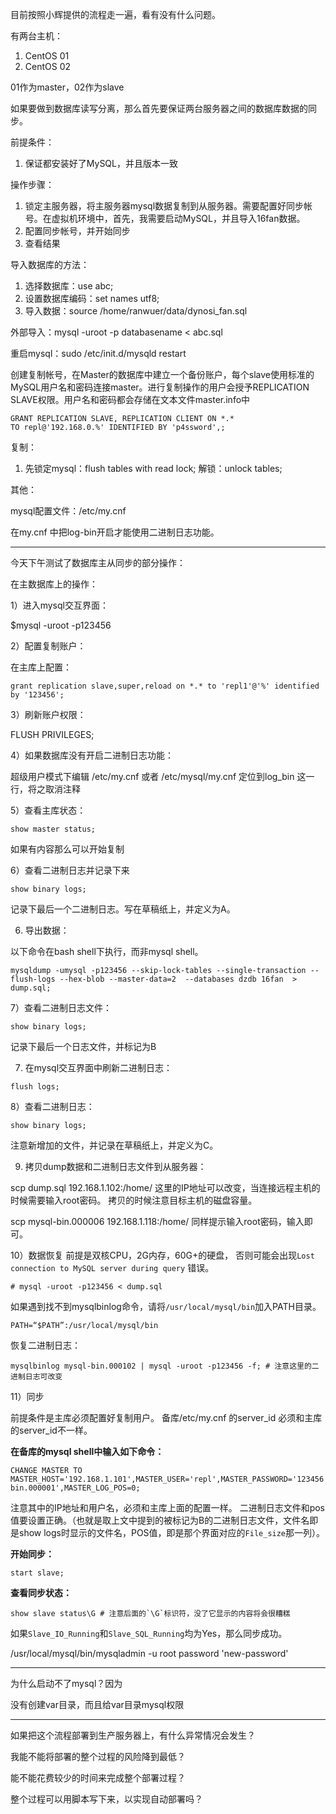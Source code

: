 目前按照小辉提供的流程走一遍，看有没有什么问题。

有两台主机：

1. CentOS 01
2. CentOS 02

01作为master，02作为slave

如果要做到数据库读写分离，那么首先要保证两台服务器之间的数据库数据的同步。

前提条件：

1. 保证都安装好了MySQL，并且版本一致

操作步骤：

1. 锁定主服务器，将主服务器mysql数据复制到从服务器。需要配置好同步帐号。在虚拟机环境中，首先，我需要启动MySQL，并且导入16fan数据。
2. 配置同步帐号，并开始同步
3. 查看结果

导入数据库的方法：

1. 选择数据库：use abc;
2. 设置数据库编码：set names utf8;
3. 导入数据：source /home/ranwuer/data/dynosi_fan.sql

外部导入：mysql -uroot -p databasename < abc.sql

重启mysql：sudo /etc/init.d/mysqld restart

创建复制帐号，在Master的数据库中建立一个备份账户，每个slave使用标准的MySQL用户名和密码连接master。进行复制操作的用户会授予REPLICATION SLAVE权限。用户名和密码都会存储在文本文件master.info中

```
GRANT REPLICATION SLAVE, REPLICATION CLIENT ON *.*
TO repl@'192.168.0.%' IDENTIFIED BY 'p4ssword',;
```

复制：

1. 先锁定mysql：flush tables with read lock; 解锁：unlock tables;



其他：

mysql配置文件：/etc/my.cnf

在my.cnf 中把log-bin开启才能使用二进制日志功能。

---

今天下午测试了数据库主从同步的部分操作：

在主数据库上的操作：

1）进入mysql交互界面：

$mysql -uroot -p123456

2）配置复制账户：

在主库上配置：
```
grant replication slave,super,reload on *.* to 'repl1'@'%' identified by '123456';
```

3）刷新账户权限：

FLUSH PRIVILEGES;

4）如果数据库没有开启二进制日志功能：

超级用户模式下编辑 /etc/my.cnf 或者 /etc/mysql/my.cnf
定位到log_bin 这一行，将之取消注释

5）查看主库状态：
```
show master status;
```

如果有内容那么可以开始复制

6）查看二进制日志并记录下来

```
show binary logs;
```

记录下最后一个二进制日志。写在草稿纸上，并定义为A。

6) 导出数据：

以下命令在bash shell下执行，而非mysql shell。
```
mysqldump -umysql -p123456 --skip-lock-tables --single-transaction --flush-logs --hex-blob --master-data=2  --databases dzdb 16fan  > dump.sql;
```
7）查看二进制日志文件：

```
show binary logs; 
```
记录下最后一个日志文件，并标记为B

7) 在mysql交互界面中刷新二进制日志：
```
flush logs;
```
8）查看二进制日志：
```
show binary logs;
```
注意新增加的文件，并记录在草稿纸上，并定义为C。

9) 拷贝dump数据和二进制日志文件到从服务器：

scp dump.sql 192.168.1.102:/home/
这里的IP地址可以改变，当连接远程主机的时候需要输入root密码。
拷贝的时候注意目标主机的磁盘容量。

scp mysql-bin.000006 192.168.1.118:/home/
同样提示输入root密码，输入即可。

10）数据恢复
前提是双核CPU，2G内存，60G+的硬盘，
否则可能会出现`Lost connection to MySQL server during query` 错误。
```
# mysql -uroot -p123456 < dump.sql
```
如果遇到找不到mysqlbinlog命令，请将`/usr/local/mysql/bin`加入PATH目录。

```
PATH=“$PATH”:/usr/local/mysql/bin
```

恢复二进制日志：

```
mysqlbinlog mysql-bin.000102 | mysql -uroot -p123456 -f; # 注意这里的二进制日志可改变
```

11）同步

前提条件是主库必须配置好复制用户。
备库/etc/my.cnf 的server_id 必须和主库的server_id不一样。

**在备库的mysql shell中输入如下命令：**

```
CHANGE MASTER TO MASTER_HOST='192.168.1.101',MASTER_USER='repl',MASTER_PASSWORD='123456',MASTER_LOG_FILE='mysql-bin.000001',MASTER_LOG_POS=0;
```

注意其中的IP地址和用户名，必须和主库上面的配置一样。
二进制日志文件和pos值要设置正确。（也就是取上文中提到的被标记为B的二进制日志文件，文件名即是show logs时显示的文件名，POS值，即是那个界面对应的`File_size`那一列）。

**开始同步：**

```
start slave;
```

**查看同步状态：**

```
show slave status\G # 注意后面的`\G`标识符，没了它显示的内容将会很糟糕
```

如果`Slave_IO_Running`和`Slave_SQL_Running`均为Yes，那么同步成功。


/usr/local/mysql/bin/mysqladmin -u root password 'new-password'

---

为什么启动不了mysql？因为

没有创建var目录，而且给var目录mysql权限


---

如果把这个流程部署到生产服务器上，有什么异常情况会发生？

我能不能将部署的整个过程的风险降到最低？

能不能花费较少的时间来完成整个部署过程？

整个过程可以用脚本写下来，以实现自动部署吗？

